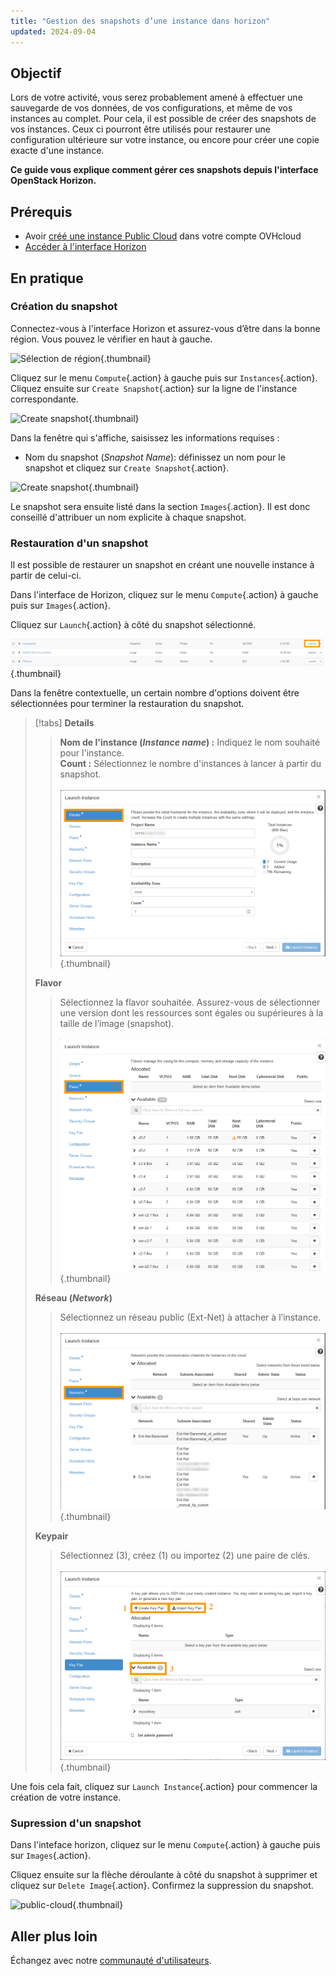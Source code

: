```yaml
---
title: "Gestion des snapshots d’une instance dans horizon"
updated: 2024-09-04
---
```


## Objectif

Lors de votre activité, vous serez probablement amené à effectuer une sauvegarde de vos données, de vos configurations, et même de vos instances au complet. Pour cela, il est possible de créer des snapshots de vos instances. Ceux ci pourront être utilisés pour restaurer une configuration ultérieure sur votre instance, ou encore pour créer une copie exacte d'une instance.

**Ce guide vous explique comment gérer ces snapshots depuis l'interface OpenStack Horizon.**

## Prérequis

- Avoir [créé une instance Public Cloud](/pages/public_cloud/compute/public-cloud-first-steps) dans votre compte OVHcloud
- [Accéder à l'interface Horizon](/pages/public_cloud/compute/introducing_horizon)

## En pratique

### Création du snapshot

Connectez-vous à l'interface Horizon et assurez-vous d’être dans la bonne région. Vous pouvez le vérifier en haut à gauche. 

![Sélection de région](images/region2021.png){.thumbnail}

Cliquez sur le menu `Compute`{.action} à gauche puis sur `Instances`{.action}. Cliquez ensuite sur `Create Snapshot`{.action} sur la ligne de l'instance correspondante.

![Create snapshot](images/createsnapshot.png){.thumbnail}

Dans la fenêtre qui s'affiche, saisissez les informations requises :

* Nom du snapshot (*Snapshot Name*): définissez un nom pour le snapshot et cliquez sur `Create Snapshot`{.action}.

![Create snapshot](images/createsnapshot2.png){.thumbnail}

Le snapshot sera ensuite listé dans la section `Images`{.action}. Il est donc conseillé d'attribuer un nom explicite à chaque snapshot.

### Restauration d'un snapshot

Il est possible de restaurer un snapshot en créant une nouvelle instance à partir de celui-ci.

Dans l'interface de Horizon, cliquez sur le menu `Compute`{.action} à gauche puis sur `Images`{.action}.

Cliquez sur `Launch`{.action} à côté du snapshot sélectionné.

![restaurer le snapshot](images/restoresnapshot.png){.thumbnail}

Dans la fenêtre contextuelle, un certain nombre d'options doivent être sélectionnées pour terminer la restauration du snapshot.

> [!tabs]
> **Details**
>>
>> **Nom de l'instance (*Instance name*) :** Indiquez le nom souhaité pour l'instance.<br>
>> **Count :** Sélectionnez le nombre d'instances à lancer à partir du snapshot.<br><br>
>>![snapshot](images/restoresnapshot1.png){.thumbnail}<br>
>>
> **Flavor**
>>
>> Sélectionnez la flavor souhaitée. Assurez-vous de sélectionner une version dont les ressources sont égales ou supérieures à la taille de l’image (snapshot).<br><br>
>>![network](images/restoresnapshot2.png){.thumbnail}<br>
>>
> **Réseau (*Network*)**
>>
>> Sélectionnez un réseau public (Ext-Net) à attacher à l’instance.<br><br>
>>![network](images/restoresnapshot3.png){.thumbnail}<br>
>>
> **Keypair**
>>
>> Sélectionnez (3), créez (1) ou importez (2) une paire de clés.<br><br>
>>![network](images/restoresnapshot4.png){.thumbnail}<br>
>>

Une fois cela fait, cliquez sur `Launch Instance`{.action} pour commencer la création de votre instance.

### Supression d'un snapshot

Dans l'inteface horizon, cliquez sur le menu `Compute`{.action} à gauche puis sur `Images`{.action}.

Cliquez ensuite sur la flèche déroulante à côté du snapshot à supprimer et cliquez sur `Delete Image`{.action}. Confirmez la suppression du snapshot.

![public-cloud](images/deletesnapshot.png){.thumbnail}

## Aller plus loin

Échangez avec notre [communauté d'utilisateurs](/links/community).